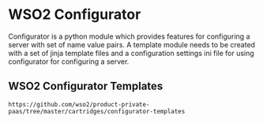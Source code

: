 # WSO2 Configurator

Configurator is a python module which provides features for configuring a server with set of name value pairs.
A template module needs to be created with a set of jinja template files and a configuration settings ini file for using
configurator for configuring a server.

## WSO2 Configurator Templates
```
https://github.com/wso2/product-private-paas/tree/master/cartridges/configurator-templates
```